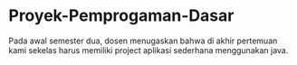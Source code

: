 # Proyek-Pemprogaman-Dasar
Pada awal semester dua, dosen menugaskan bahwa di akhir pertemuan kami sekelas harus memiliki project aplikasi sederhana menggunakan java.
